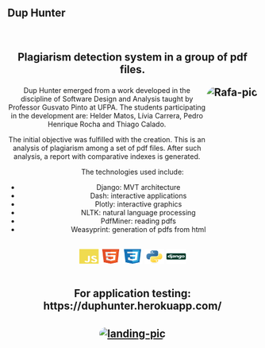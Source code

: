 ## Dup Hunter
<div align="center">
 <div style="display: inline_block"><br> 
<h2>Plagiarism detection system in a group of pdf files. <h2\>  
 
<a href="https://ibb.co/fd4c1HV"><img align="right" alt="Rafa-pic" height="150" style="border-radius:22px;" src="https://i.ibb.co/fd4c1HV/dup-hunter-logo.jpg" alt="dup-hunter-logo" border="0"></a>
</div> 
<p>Dup Hunter emerged from a work developed in the discipline of Software Design and Analysis taught by Professor Gusvato Pinto at UFPA. The students participating in the development are: Helder Matos, Lívia Carrera, Pedro Henrique Rocha and Thiago Calado.<p/>

The initial objective was fulfilled with the creation. This is an analysis of plagiarism among a set of pdf files. After such analysis, a report with comparative indexes is generated.

The technologies used include: 
- Django: MVT architecture
- Dash: interactive applications
- Plotly: interactive graphics
- NLTK: natural language processing
- PdfMiner: reading pdfs
- Weasyprint: generation of pdfs from html
<div style="display: inline_block"><br>
  <img align="center" alt="Js" height="30" width="40" src="https://raw.githubusercontent.com/devicons/devicon/master/icons/javascript/javascript-plain.svg">
  <img align="center" alt="HTML" height="30" width="40" src="https://raw.githubusercontent.com/devicons/devicon/master/icons/html5/html5-original.svg">
  <img align="center" alt="CSS" height="30" width="40" src="https://raw.githubusercontent.com/devicons/devicon/master/icons/css3/css3-original.svg">
  <img align="center" alt="Python" height="30" width="40" src="https://raw.githubusercontent.com/devicons/devicon/master/icons/python/python-original.svg">
  <img align="center" alt="Django" height="30" width="40" src="https://raw.githubusercontent.com/devicons/devicon/master/icons/django/django-original.svg">
  
 <div style="display: inline_block"><br>  
  <h2> For application testing: https://duphunter.herokuapp.com/<h2/>
    <a href="https://ibb.co/VJqXwDm"><img align="center" alt="landing-pic" height="550" style="border-radius:22px;" src="https://i.ibb.co/S53qf0r/Dup-Hunter.png" alt="Dup-Hunter"></a>
</div>

##
